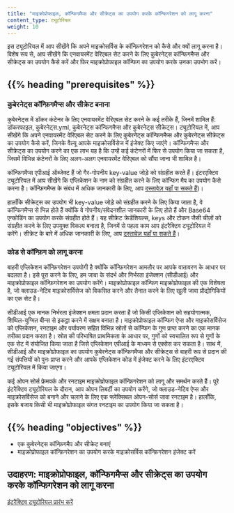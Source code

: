 ```yaml
---
title: "माइक्रोप्रोफाइल, कॉन्फिगमैप्स और सीक्रेट्स का उपयोग करके कॉन्फिगरेशन को लागू करना"
content_type: ट्यूटोरियल
weight: 10
---
```


<!-- overview -->

इस ट्यूटोरियल में आप सीखेंगे कि अपने माइक्रोसर्विस के कॉन्फ़िगरेशन को कैसे और क्यों लागू करना है। 
विशेष रूप से, आप सीखेंगे कि एनवायरमेंट वेरिएबल सेट करने के लिए कुबेरनेट्स कॉन्फिगमैप्स और सीक्रेट्स का 
उपयोग कैसे करें और फिर माइक्रोप्रोफाइल कॉन्फिग का उपयोग करके उनका उपभोग करें। 


## {{% heading "prerequisites" %}}

### कुबेरनेट्स कॉन्फ़िगमैप्स और सीक्रेट बनाना

कुबेरनेट्स में डॉकर कंटेनर के लिए एनवायरमेंट वेरिएबल सेट करने के कई तरीके हैं, जिनमें शामिल हैं: डॉकरफाइल, 
कुबेरनेट्स.yml, कुबेरनेट्स कॉन्फिगमैप्स और कुबेरनेट्स सीक्रेट्स। ट्यूटोरियल में, आप सीखेंगे कि अपने 
एनवायरमेंट वेरिएबल सेट करने के लिए कुबेरनेट्स कॉन्फिगमैप्स और कुबेरनेट्स सीक्रेट्स का उपयोग कैसे करें, जिनके वैल्यू
आपके माइक्रोसर्विसेज में इंजेक्ट किए जाएंगे। कॉन्फिगमैप्स और सीक्रेट्स का उपयोग करने का एक लाभ यह है कि 
उन्हें कई कंटेनरों में फिर से उपयोग किया जा सकता है, जिसमें विभिन्न कंटेनरों के लिए अलग-अलग एनवायरमेंट वेरिएबल
को सौंपा जाना भी शामिल है।

कॉन्फिगमैप्स एपीआई ऑब्जेक्ट हैं जो गैर-गोपनीय key-value जोड़े को संग्रहीत करते हैं। 
इंटरएक्टिव ट्यूटोरियल में आप सीखेंगे कि एप्लिकेशन के नाम को संग्रहीत करने के लिए 
कॉन्फिग मैप का उपयोग कैसे करना है। कॉन्फ़िगमैप्स के संबंध में अधिक जानकारी के लिए, 
आप [दस्तावेज़ यहाँ पा सकते हैं](/docs/tasks/configure-pod-container/configure-pod-configmap/))।

हालाँकि सीक्रेट्स का उपयोग भी key-value जोड़े को संग्रहीत करने के लिए किया जाता है, 
वे कॉन्फिगमैप्स से भिन्न होते हैं क्योंकि वे गोपनीय/संवेदनशील जानकारी के लिए होते हैं और Base64 एन्कोडिंग
का उपयोग करके संग्रहीत होते हैं। यह सीक्रेट क्रेडेंशियल्स, keys और टोकन जैसी चीज़ों को संग्रहीत करने
के लिए उपयुक्त विकल्प बनाता है, जिनमें से पहला काम आप इंटरैक्टिव ट्यूटोरियल में करेंगे। सीक्रेट के बारे 
में अधिक जानकारी के लिए, आप [दस्तावेज़ यहाँ पा सकते हैं](/docs/concepts/configuration/secret/)।

### कोड से कॉन्फ़िग को लागू करना
बाहरी एप्लिकेशन कॉन्फ़िगरेशन उपयोगी है क्योंकि कॉन्फ़िगरेशन आमतौर पर आपके वातावरण के आधार पर 
बदलता है। इसे पूरा करने के लिए, हम जावा के संदर्भ और निर्भरता इंजेक्शन (सीडीआई) और माइक्रोप्रोफाइल 
कॉन्फ़िगरेशन का उपयोग करेंगे। माइक्रोप्रोफाइल कॉन्फिग माइक्रोप्रोफाइल की एक विशेषता है, जो क्लाउड-नेटिव 
माइक्रोसर्विसेज को विकसित करने और तैनात करने के लिए खुली जावा प्रौद्योगिकियों का एक सेट है।

सीडीआई एक मानक निर्भरता इंजेक्शन क्षमता प्रदान करता है जो किसी एप्लिकेशन को सहयोगात्मक, शिथिल-युग्मित 
बीन्स से इकट्ठा करने में सक्षम बनाता है। माइक्रोप्रोफाइल कॉन्फिग ऐप्स और माइक्रोसर्विसेज को एप्लिकेशन, रनटाइम 
और पर्यावरण सहित विभिन्न स्रोतों से कॉन्फिग के गुण प्राप्त करने का एक मानक तरीका प्रदान करता है। स्रोत की 
परिभाषित प्राथमिकता के आधार पर, गुणों को स्वचालित रूप से गुणों के एक सेट में संयोजित किया जाता है जिसे 
एप्लिकेशन एपीआई के माध्यम से एक्सेस कर सकता है। साथ में, सीडीआई और माइक्रोप्रोफाइल का उपयोग कुबेरनेट्स 
कॉन्फिगमैप्स और सीक्रेट्स से बाहरी रूप से प्रदान की गई संपत्तियों को पुनः प्राप्त करने और आपके एप्लिकेशन कोड 
में इंजेक्ट करने के लिए इंटरएक्टिव ट्यूटोरियल में किया जाएगा।

कई ओपन सोर्स फ्रेमवर्क और रनटाइम माइक्रोप्रोफाइल कॉन्फ़िगरेशन को लागू और समर्थन करते हैं। पूरे इंटरैक्टिव 
ट्यूटोरियल के दौरान, आप ओपन लिबर्टी का उपयोग करेंगे, जो क्लाउड-नेटिव ऐप्स और माइक्रोसर्विसेज को बनाने 
और चलाने के लिए एक फ्लेक्सिबल ओपन-सोर्स जावा रनटाइम है। हालाँकि, इसके बजाय किसी भी माइक्रोप्रोफाइल 
संगत रनटाइम का उपयोग किया जा सकता है।

## {{% heading "objectives" %}}

* एक कुबेरनेट्स कॉन्फ़िगमैप और सीक्रेट बनाएं
* माइक्रोप्रोफाइल कॉन्फ़िगरेशन का उपयोग करके माइक्रोसर्विस कॉन्फ़िगरेशन इंजेक्ट करें
  <!-- lessoncontent -->
  
## उदाहरण: माइक्रोप्रोफाइल, कॉन्फिगमैप्स और सीक्रेट्स का उपयोग करके कॉन्फिगरेशन को लागू करना
[इंटरैक्टिव ट्यूटोरियल प्रारंभ करें](/docs/tutorials/configuration/configure-java-microservice/configure-java-microservice-interactive/)
